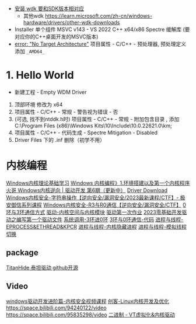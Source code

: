 
* [安装 wdk 要和SDK版本相对应](https://learn.microsoft.com/zh-cn/windows-hardware/drivers/download-the-wdk#download-icon-step-3-install-wdk)
	- 其他wdk https://learn.microsoft.com/zh-cn/windows-hardware/drivers/other-wdk-downloads
* Installer 单个组件 MSVC v143 - VS 2022 C++ x64/x86 Spectre 缓解库 (要对应你的C++桌面开发的MSVC版本)
* [error: "No Target Architecture"](https://blog.csdn.net/wcc27857285/article/details/85197877)  项目属性 - C/C++ - 预处理器, 预处理定义添加 `_AMD64_`

# 1. Hello World
* 新建工程 - Empty WDM Driver
1. 顶部环境	修改为 x64
1. 项目属性 - C/C++ - 常规 - 警告视为错误 - 否
1. (可选, 找不到ntddk.h时) 项目属性 - C/C++ - 常规 - 附加包含目录 , 添加C:\Program Files (x86)\Windows Kits\10\Include\10.0.22621.0\km;
1. 项目属性 - C/C++ - 代码生成 - Spectre Mitigation - Disabled
2. Driver Files 下的 .inf 删除（初学不用）


# 内核编程
[Windows内核理论基础学习](https://mp.weixin.qq.com/s/3Ntp7W9T7TLDYpbs61RGFQ)
[Windows 内核编程》1.环境搭建以及第一个内核程序](https://www.bilibili.com/video/BV1Uw41127Vd/)
[火哥 Windows内核逆向 | 驱动开发 第6期（更新中）](https://www.bilibili.com/video/BV1GC41157K2)
[Driver Download](https://learn.microsoft.com/zh-cn/windows-hardware/drivers/download-the-wdk#download-icon-step-3-install-wdk)
[Windows内核安全-字符串操作【逆向安全/漏洞安全/2023最新课程/CTF】- 极安御信系列课程](https://www.bilibili.com/video/BV19u4y1P7Cx/)
[Windows内核安全-R3与R0通信【逆向安全/漏洞安全/CTF】](https://www.bilibili.com/video/BV16Q4y1n7wu/)
[0环与3环通信方式](https://mp.weixin.qq.com/s/6nT5pwL9EXCAV2EIqaloPQ)
[驱动-内核空间与内核模块](https://mp.weixin.qq.com/s/GAWEoz4y0-UV-OZsgDflew)
[驱动第一次作业](https://mp.weixin.qq.com/s/AB9ygZfESAQHPzmJSwGK_w)
[2023零基础开发驱动之编写第一个驱动文件](https://www.bilibili.com/video/BV1Gy4y1w73n/)
[系统调用-3环进0环](https://mp.weixin.qq.com/s/ys4vFIP89Eozcq1Rpn_laA)
[3环与0环通信-代码](https://mp.weixin.qq.com/s/LRtn3YVR0eZuMPG3h_CQNw)
[进程与线程-EPROCESS&ETHREAD&KPCR](https://mp.weixin.qq.com/s/fxQUbD-OAlt57a9-28EShQ)
[进程与线程-内核隐藏进程](https://mp.weixin.qq.com/s/x3Lap1OMR3acMyIUJsWCug)
[进程与线程-模拟线程切换](https://mp.weixin.qq.com/s/CnbiMbHh_5FwHCYTRuXJdQ)

## package
[TitanHide 泰坦驱动  github开源](https://github.com/mrexodia/TitanHide)

## Video
[windows驱动开发进阶篇-内核安全视频课程](https://www.ruike1.com/thread-71763-1-1.html)
[创客-Linux内核开发及优化](https://www.ruike1.com/thread-71787-1-1.html)
https://space.bilibili.com/94240122/video
https://space.bilibili.com/95835298/video
[二进制 - VT虚拟化&内核驱动](https://www.bilibili.com/video/BV1Yw4m117SN/)
